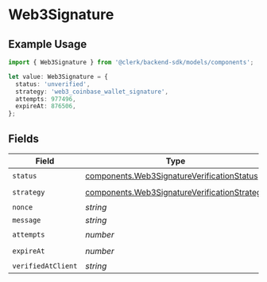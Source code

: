 # Web3Signature

## Example Usage

```typescript
import { Web3Signature } from '@clerk/backend-sdk/models/components';

let value: Web3Signature = {
  status: 'unverified',
  strategy: 'web3_coinbase_wallet_signature',
  attempts: 977496,
  expireAt: 876506,
};
```

## Fields

| Field              | Type                                                                                                         | Required           | Description |
| ------------------ | ------------------------------------------------------------------------------------------------------------ | ------------------ | ----------- |
| `status`           | [components.Web3SignatureVerificationStatus](../../models/components/web3signatureverificationstatus.md)     | :heavy_check_mark: | N/A         |
| `strategy`         | [components.Web3SignatureVerificationStrategy](../../models/components/web3signatureverificationstrategy.md) | :heavy_check_mark: | N/A         |
| `nonce`            | _string_                                                                                                     | :heavy_minus_sign: | N/A         |
| `message`          | _string_                                                                                                     | :heavy_minus_sign: | N/A         |
| `attempts`         | _number_                                                                                                     | :heavy_check_mark: | N/A         |
| `expireAt`         | _number_                                                                                                     | :heavy_check_mark: | N/A         |
| `verifiedAtClient` | _string_                                                                                                     | :heavy_minus_sign: | N/A         |
